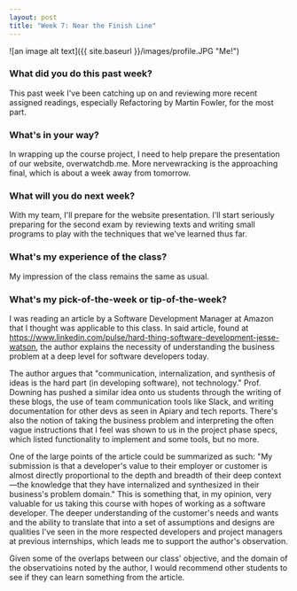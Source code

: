 ```yaml
---
layout: post
title: "Week 7: Near the Finish Line"
---
```


![an image alt text]({{ site.baseurl }}/images/profile.JPG "Me!")

### What did you do this past week?

This past week I've been catching up on and reviewing more recent assigned readings, especially Refactoring by Martin Fowler, for the most part.

### What's in your way?

In wrapping up the course project, I need to help prepare the presentation of our website, overwatchdb.me. More nervewracking is the approaching final, which is about a week away from tomorrow.

### What will you do next week?

With my team, I'll prepare for the website presentation. I'll start seriously preparing for the second exam by reviewing texts and writing small programs to play with the techniques that we've learned thus far.

### What's my experience of the class?

My impression of the class remains the same as usual.

### What's my pick-of-the-week or tip-of-the-week?

I was reading an article by a Software Development Manager at Amazon that I thought was applicable to this class. In said article, found at <https://www.linkedin.com/pulse/hard-thing-software-development-jesse-watson>, the author explains the necessity of understanding the business problem at a deep level for software developers today.

The author argues that "communication, internalization, and synthesis of ideas is the hard part (in developing software), not technology." Prof. Downing has pushed a similar idea onto us students through the writing of these blogs, the use of team communication tools like Slack, and writing documentation for other devs as seen in Apiary and tech reports. There's also the notion of taking the business problem and interpreting the often vague instructions that I feel was shown to us in the project phase specs, which listed functionality to implement and some tools, but no more.

One of the large points of the article could be summarized as such: "My submission is that a developer's value to their employer or customer is almost directly proportional to the depth and breadth of their deep context—the knowledge that they have internalized and synthesized in their business's problem domain." This is something that, in my opinion, very valuable for us taking this course with hopes of working as a software developer. The deeper understanding of the customer's needs and wants and the ability to translate that into a set of assumptions and designs are qualities I've seen in the more respected developers and project managers at previous internships, which leads me to support the author's observation.

Given some of the overlaps between our class' objective, and the domain of the observatioins noted by the author, I would recommend other students to see if they can learn something from the article.
